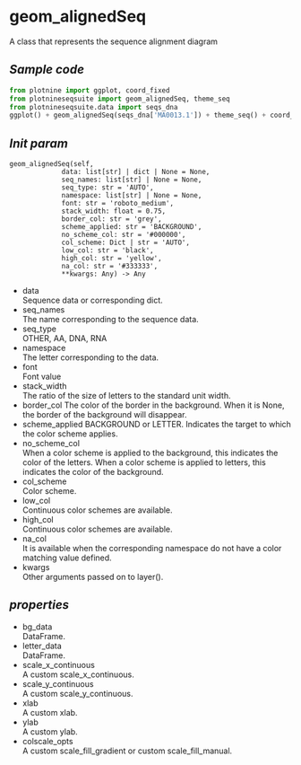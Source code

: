 # geom_alignedSeq
A class that represents the sequence alignment diagram
## *Sample code*
```python
from plotnine import ggplot, coord_fixed
from plotnineseqsuite import geom_alignedSeq, theme_seq
from plotnineseqsuite.data import seqs_dna
ggplot() + geom_alignedSeq(seqs_dna['MA0013.1']) + theme_seq() + coord_fixed()
```
## *Init param*
```
geom_alignedSeq(self,
             data: list[str] | dict | None = None,
             seq_names: list[str] | None = None,
             seq_type: str = 'AUTO',
             namespace: list[str] | None = None,
             font: str = 'roboto_medium',
             stack_width: float = 0.75,
             border_col: str = 'grey',
             scheme_applied: str = 'BACKGROUND',
             no_scheme_col: str = '#000000',
             col_scheme: Dict | str = 'AUTO',
             low_col: str = 'black',
             high_col: str = 'yellow',
             na_col: str = '#333333',
             **kwargs: Any) -> Any
```
- data    
Sequence data or corresponding dict.
- seq_names    
The name corresponding to the sequence data.
- seq_type    
OTHER, AA, DNA, RNA
- namespace    
The letter corresponding to the data. 
- font    
Font value
- stack_width    
The ratio of the size of letters to the standard unit width.
- border_col
The color of the border in the background. When it is None, the border of the background will disappear.
- scheme_applied
BACKGROUND or LETTER. Indicates the target to which the color scheme applies.
- no_scheme_col    
When a color scheme is applied to the background, this indicates the color of the letters. When a color scheme is applied to letters, this indicates the color of the background.
- col_scheme    
Color scheme.
- low_col    
Continuous color schemes are available.
- high_col    
Continuous color schemes are available.
- na_col    
It is available when the corresponding namespace do not have a color matching value defined.
- kwargs    
Other arguments passed on to layer().
## *properties*
- bg_data    
DataFrame.
- letter_data    
DataFrame.
- scale_x_continuous    
A custom scale_x_continuous.
- scale_y_continuous    
A custom scale_y_continuous.
- xlab    
A custom xlab.
- ylab    
A custom ylab.
- colscale_opts    
A custom scale_fill_gradient or custom scale_fill_manual.